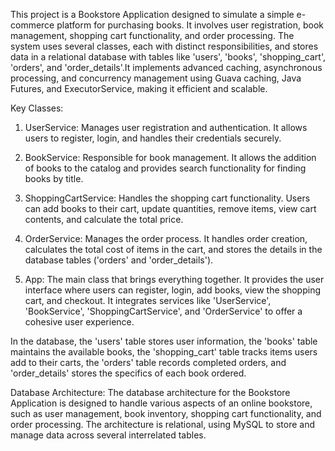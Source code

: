 This project is a Bookstore Application designed to simulate a simple e-commerce platform for purchasing books. It involves user registration, book management, shopping cart functionality, and order processing. The system uses several classes, each with distinct responsibilities, and stores data in a relational database with tables like 'users', 'books', 'shopping_cart', 'orders', and 'order_details'.It implements advanced caching, asynchronous processing, and concurrency management using Guava caching, Java Futures, and ExecutorService, making it efficient and scalable.

Key Classes:

1. UserService: Manages user registration and authentication. It allows users to register, login, and handles their credentials securely.
  
2. BookService: Responsible for book management. It allows the addition of books to the catalog and provides search functionality for finding books by title.

3. ShoppingCartService: Handles the shopping cart functionality. Users can add books to their cart, update quantities, remove items, view cart contents, and calculate the total price.

4. OrderService: Manages the order process. It handles order creation, calculates the total cost of items in the cart, and stores the details in the database tables ('orders' and 'order_details').

5. App: The main class that brings everything together. It provides the user interface where users can register, login, add books, view the shopping cart, and checkout. It integrates services like 'UserService', 'BookService', 'ShoppingCartService', and 'OrderService' to offer a cohesive user experience.

In the database, the 'users' table stores user information, the 'books' table maintains the available books, the 'shopping_cart' table tracks items users add to their carts, the 'orders' table records completed orders, and 'order_details' stores the specifics of each book ordered.


Database Architecture:
The database architecture for the Bookstore Application is designed to handle various aspects of an online bookstore, such as user management, book inventory, shopping cart functionality, and order processing. The architecture is relational, using MySQL to store and manage data across several interrelated tables.
